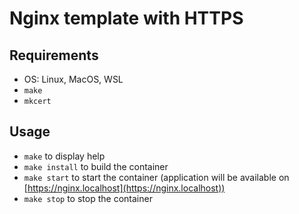 # Nginx template with HTTPS

## Requirements

* OS: Linux, MacOS, WSL
* `make`
* `mkcert`

## Usage

* `make` to display help
* `make install` to build the container
* `make start` to start the container (application will be available on [https://nginx.localhost](https://nginx.localhost))
* `make stop` to stop the container
